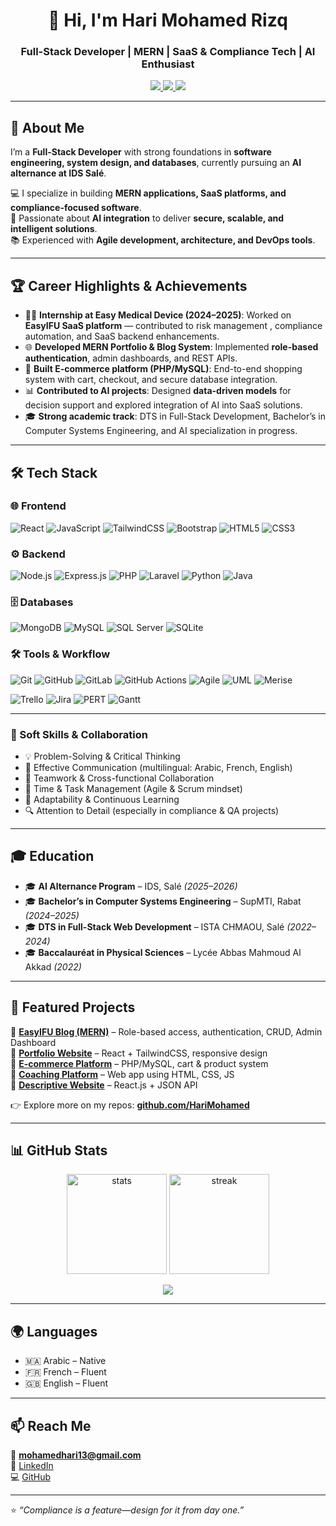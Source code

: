 <h1 align="center">👋 Hi, I'm Hari Mohamed Rizq</h1>
<h3 align="center">Full-Stack Developer | MERN | SaaS & Compliance Tech | AI Enthusiast</h3>

<p align="center">
  <a href="https://www.linkedin.com/in/mohamed-rizq-hari-4a6416249/">
    <img src="https://img.shields.io/badge/-LinkedIn-blue?style=flat-square&logo=linkedin" />
  </a>
  <a href="https://github.com/HariMohamed">
    <img src="https://img.shields.io/github/followers/HariMohamed?label=Follow&style=social" />
  </a>
  <img src="https://komarev.com/ghpvc/?username=HariMohamed&style=flat-square&color=blue" />
</p>

---

## 🚀 About Me  
I’m a **Full-Stack Developer** with strong foundations in **software engineering, system design, and databases**, currently pursuing an **AI alternance at IDS Salé**.  

💻 I specialize in building **MERN applications, SaaS platforms, and compliance-focused software**.  
🤖 Passionate about **AI integration** to deliver **secure, scalable, and intelligent solutions**.  
📚 Experienced with **Agile development, architecture, and DevOps tools**.  

---

## 🏆 Career Highlights & Achievements
- 👨‍💻 **Internship at Easy Medical Device (2024–2025)**: Worked on **EasyIFU SaaS platform** — contributed to risk management , compliance automation, and SaaS backend enhancements.  
- 🌐 **Developed MERN Portfolio & Blog System**: Implemented **role-based authentication**, admin dashboards, and REST APIs.  
- 🛒 **Built E-commerce platform (PHP/MySQL)**: End-to-end shopping system with cart, checkout, and secure database integration.  
- 📊 **Contributed to AI projects**: Designed **data-driven models** for decision support and explored integration of AI into SaaS solutions.  
- 🎓 **Strong academic track**: DTS in Full-Stack Development, Bachelor’s in Computer Systems Engineering, and AI specialization in progress.  

---

## 🛠️ Tech Stack

### 🌐 Frontend
![React](https://img.shields.io/badge/-React-61DAFB?style=for-the-badge&logo=react&logoColor=000)
![JavaScript](https://img.shields.io/badge/-JavaScript-F7DF1E?style=for-the-badge&logo=javascript&logoColor=000)
![TailwindCSS](https://img.shields.io/badge/-TailwindCSS-38B2AC?style=for-the-badge&logo=tailwind-css&logoColor=fff)
![Bootstrap](https://img.shields.io/badge/-Bootstrap-7952B3?style=for-the-badge&logo=bootstrap&logoColor=fff)
![HTML5](https://img.shields.io/badge/-HTML5-E34F26?style=for-the-badge&logo=html5&logoColor=fff)
![CSS3](https://img.shields.io/badge/-CSS3-1572B6?style=for-the-badge&logo=css3&logoColor=fff)

### ⚙️ Backend
![Node.js](https://img.shields.io/badge/-Node.js-43853D?style=for-the-badge&logo=node.js&logoColor=fff)
![Express.js](https://img.shields.io/badge/-Express-000?style=for-the-badge&logo=express&logoColor=fff)
![PHP](https://img.shields.io/badge/-PHP-777BB4?style=for-the-badge&logo=php&logoColor=fff)
![Laravel](https://img.shields.io/badge/-Laravel-FF2D20?style=for-the-badge&logo=laravel&logoColor=fff)
![Python](https://img.shields.io/badge/-Python-3776AB?style=for-the-badge&logo=python&logoColor=fff)
![Java](https://img.shields.io/badge/-Java-ED8B00?style=for-the-badge&logo=java&logoColor=fff)

### 🗄️ Databases
![MongoDB](https://img.shields.io/badge/-MongoDB-4EA94B?style=for-the-badge&logo=mongodb&logoColor=fff)
![MySQL](https://img.shields.io/badge/-MySQL-4479A1?style=for-the-badge&logo=mysql&logoColor=fff)
![SQL Server](https://img.shields.io/badge/-SQL%20Server-CC2927?style=for-the-badge&logo=microsoftsqlserver&logoColor=fff)
![SQLite](https://img.shields.io/badge/-SQLite-003B57?style=for-the-badge&logo=sqlite&logoColor=fff)

### 🛠 Tools & Workflow
![Git](https://img.shields.io/badge/-Git-F05032?style=for-the-badge&logo=git&logoColor=fff)
![GitHub](https://img.shields.io/badge/-GitHub-181717?style=for-the-badge&logo=github&logoColor=fff)
![GitLab](https://img.shields.io/badge/-GitLab-FC6D26?style=for-the-badge&logo=gitlab&logoColor=fff)
![GitHub Actions](https://img.shields.io/badge/-GitHub%20Actions-2088FF?style=for-the-badge&logo=github-actions&logoColor=fff)
![Agile](https://img.shields.io/badge/-Agile-2496ED?style=for-the-badge&logo=scrumalliance&logoColor=fff)
![UML](https://img.shields.io/badge/-UML-02569B?style=for-the-badge)
![Merise](https://img.shields.io/badge/-Merise-00A98F?style=for-the-badge)

<!-- Project Management -->
![Trello](https://img.shields.io/badge/-Trello-0052CC?style=for-the-badge&logo=trello&logoColor=fff)
![Jira](https://img.shields.io/badge/-Jira-0052CC?style=for-the-badge&logo=jira&logoColor=fff)
![PERT](https://img.shields.io/badge/-PERT%20Charts-FF9800?style=for-the-badge&logoColor=fff)
![Gantt](https://img.shields.io/badge/-Gantt%20Charts-6A1B9A?style=for-the-badge&logoColor=fff)

---

### 🤝 Soft Skills & Collaboration
- 💡 Problem-Solving & Critical Thinking  
- 📢 Effective Communication (multilingual: Arabic, French, English)  
- 🤝 Teamwork & Cross-functional Collaboration  
- 🎯 Time & Task Management (Agile & Scrum mindset)  
- 🚀 Adaptability & Continuous Learning  
- 🔍 Attention to Detail (especially in compliance & QA projects)  


---

## 🎓 Education
- 🎓 **AI Alternance Program** – IDS, Salé *(2025–2026)*  
- 🎓 **Bachelor’s in Computer Systems Engineering** – SupMTI, Rabat *(2024–2025)*  
- 🎓 **DTS in Full-Stack Web Development** – ISTA CHMAOU, Salé *(2022–2024)*  
- 🎓 **Baccalauréat in Physical Sciences** – Lycée Abbas Mahmoud Al Akkad *(2022)*  

---

## 📌 Featured Projects
🔹 [**EasyIFU Blog (MERN)**](https://github.com/HariMohamed/Blog-System-interns) – Role-based access, authentication, CRUD, Admin Dashboard  
🔹 [**Portfolio Website**](https://v0-professional-portfolio-website-six-sable.vercel.app/) – React + TailwindCSS, responsive design  
🔹 [**E-commerce Platform**](https://github.com/HariMohamed/E-DIGITAL) – PHP/MySQL, cart & product system  
🔹 [**Coaching Platform**](#) – Web app using HTML, CSS, JS  
🔹 [**Descriptive Website**](https://github.com/HariMohamed/react-app) – React.js + JSON API  

👉 Explore more on my repos: [**github.com/HariMohamed**](https://github.com/HariMohamed)  

---

## 📊 GitHub Stats
<p align="center">
  <img src="https://github-readme-stats.vercel.app/api?username=HariMohamed&show_icons=true&theme=tokyonight" alt="stats" height="160"/>
  <img src="https://github-readme-streak-stats.herokuapp.com/?user=HariMohamed&theme=tokyonight" alt="streak" height="160"/>
</p>

<p align="center">
  <img src="https://github-profile-summary-cards.vercel.app/api/cards/profile-details?username=HariMohamed&theme=tokyonight" />
</p>

---

## 🌍 Languages
- 🇲🇦 Arabic – Native  
- 🇫🇷 French – Fluent  
- 🇬🇧 English – Fluent  

---

## 📫 Reach Me
📧 **mohamedhari13@gmail.com**  
💼 [LinkedIn](https://www.linkedin.com/in/mohamed-rizq-hari-4a6416249/)  
💻 [GitHub](https://github.com/HariMohamed)  

---

⭐ *“Compliance is a feature—design for it from day one.”*
